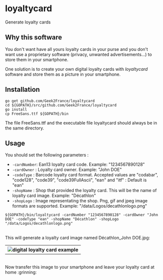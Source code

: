 # loyaltycard
Generate loyalty cards

## Why this software
You don't want have all yours loyalty cards in your purse and you don't want use a proprietary software (privacy, unwanted advertisements...) to store them in your smartphone.

One solution is to create your own digital loyalty cards with *loyaltycard* software and store them as a picture in your smartphone.


## Installation
```
go get github.com/Geek2France/loyaltycard
cd ${GOPATH}/src/github.com/Geek2France/loyaltycard
go install
cp FreeSans.ttf ${GOPATH}/bin
```
The file FreeSans.ttf and the executable file loyaltycard should always be in the same directory.

## Usage
You should set the following parameters :
* `-cardNumber`: Ean13 loyalty card code. Example:  "1234567890128"
* `-cardOwner` : Loyalty card owner. Example: "John DOE"
* `-codeType`  : Barcode loyalty card format. Accepted values are "codabar", "code128", "code39", "code39FullAscii", "ean" and "itf" : Default is "ean"
* `-shopName`  : Shop that provided the loyalty card. This will be the name of loyalty card image. Example: "Décathlon"
* `-shopLogo`  : Image representating the shop. Png, gif and jpeg image formats are supported. Example: "/data/Logos/decathlonlogo.png"
```
${GOPATH}/bin/loyaltycard -cardNumber "1234567890128" -cardOwner "John DOE" -codeType "ean" -shopName "Décathlon" -shopLogo "/data/Logos/decathlonlogo.png"
```
<br />
This will generate a loyalty card image named D&eacute;cathlon_John DOE.jpg:
<table>
<tr>
<th>
<img src="https://github.com/Geek2France/loyaltycard/blob/master/blob/master/img/D%C3%A9cathlon_John DOE.jpg" alt="digital loyalty card example">
</th>
</tr>
</table>
<br/>
Now transfer this image to your smartphone and leave your loyalty card at home :grinning:
